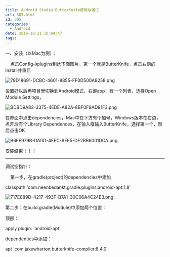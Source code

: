 ```yaml
---
title: Android Studio ButterKnife使用与调试
url: 305.html
id: 305
categories:
  - Android
date: 2016-10-21 18:44:47
tags:
---
```


一、安装（以Mac为例）：

    点击Config-》plugins到达下面图片，第一个就是ButterKnife，点击右侧的Install并重启

![79D18691-DCBC-4601-8855-FF0D500A8258.png](/ueditor/php/upload/image/20161021/1477045557244061.png "1477045557244061.png")

  

设置好以后再项目里切换到Android模式，右键app，有一个列表，选择Open Module Settings，

![BDBD9A82-3375-4EDE-A82A-8BF0F9AD81F3.png](/ueditor/php/upload/image/20161021/1477045869287020.png "1477045869287020.png")

  

在界面中点击dependencies，Mac中在下方有个加号，Windows版本在右边，点开后有个Library Dependences，在输入框输入ButterKnife，选择第一个，然后点击OK

![B6FE979B-DA0D-4EEC-9EE5-DF2BB6001DCA.png](/ueditor/php/upload/image/20161021/1477046068163392.png "1477046068163392.png")

  

安装结束！！！

* * *

调试空指针：

    第一步，在gradle(project)的dependencies中添加

classpath 'com.neenbedankt.gradle.plugins:android-apt:1.8'

![717E889D-4217-493F-B7A1-30C06A4C24E3.png](/ueditor/php/upload/image/20161021/1477046313407597.png "1477046313407597.png")

第二步：在build.gradle(Module)中添加两个位置：

顶部：

apply plugin: 'android-apt'

  
dependenties中添加：

apt 'com.jakewharton:butterknife-compiler:8.4.0'
